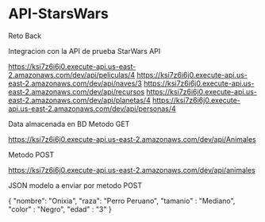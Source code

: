 # API-StarsWars
Reto Back

Integracion con la API de prueba StarWars API 

https://ksi7z6i6j0.execute-api.us-east-2.amazonaws.com/dev/api/peliculas/4
https://ksi7z6i6j0.execute-api.us-east-2.amazonaws.com/dev/api/naves/3
https://ksi7z6i6j0.execute-api.us-east-2.amazonaws.com/dev/api/recursos
https://ksi7z6i6j0.execute-api.us-east-2.amazonaws.com/dev/api/planetas/4
https://ksi7z6i6j0.execute-api.us-east-2.amazonaws.com/dev/api/personas/4

Data almacenada en BD Metodo GET

https://ksi7z6i6j0.execute-api.us-east-2.amazonaws.com/dev/api/Animales

Metodo POST

https://ksi7z6i6j0.execute-api.us-east-2.amazonaws.com/dev/api/animales

JSON modelo a enviar por metodo POST

{
   "nombre": "Onixia",
   "raza": "Perro Peruano",
   "tamanio" : "Mediano",
    "color" : "Negro",
    "edad" : "3"
}


